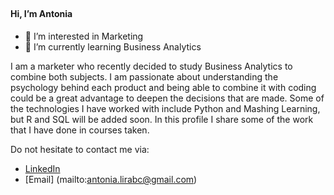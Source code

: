 ## <h4> Hi, I’m Antonia </h4>

- 👀 I’m interested in Marketing
- 🌱 I’m currently learning Business Analytics 

I am a marketer who recently decided to study Business Analytics to combine both subjects. I am passionate about understanding the psychology behind each product and being able to combine it with coding could be a great advantage to deepen the decisions that are made. Some of the technologies I have worked with include Python and Mashing Learning, but R and SQL will be added soon. In this profile I share some of the work that I have done in courses taken.

Do not hesitate to contact me via:
- <a href="https://www.linkedin.com/in/antonialira">LinkedIn</a>
- [Email] (mailto:antonia.lirabc@gmail.com)
